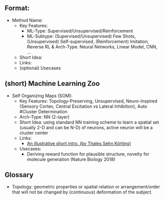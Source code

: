 ## Format:
* Method Name:    
    * Key Features:
        * ML-Type: Supervised/Unsupervised/Reinforcement
        * ML-Subtype: (Supervised/Unsupervised) Few Shots, (Unsupervised) Self-supervised, (Reinforcement) Imitation, Reverse RL
    & Arch-Type: Neural Networks, Linear Model, CNN, ...
    * Short Idea: 
    * Links: 
    * (optional) Usecases
    
    
## (short) Machine Learning Zoo
* Self Organizing Maps (SOM):
    * Key Features: Topology-Preserving, Unsupervised, Neuro-Inspired (Sensory Cortex, Central Excitation vs Lateral Inhibition), Auto #Cluster Determination
    * Arch-Type: NN (2-layer)
    * Short Idea: using standard NN training scheme to learn a spatial set (usually 2-D and can be N-D) of neurons, active neuron will be a cluster center
    * Links:
        * [An illustrative short intro. (by Thales Sehn Körting)](https://www.youtube.com/watch?v=H9H6s-x-0YE)        
    * Usecases:
        * Deriving reward function for plausible structure, novelty for molecule generation (Nature Biology 2018)  
        
        
        
## Glossary
* Topology: geometric properties or spatial relation or arrangement/order that will not be changed by (continuous) deformation of the subject.